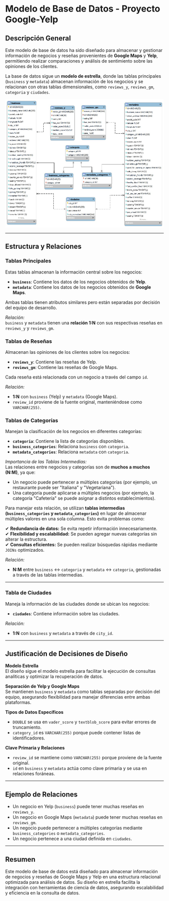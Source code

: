 # Modelo de Base de Datos - Proyecto Google-Yelp

## Descripción General

Este modelo de base de datos ha sido diseñado para almacenar y gestionar información de negocios y reseñas provenientes de **Google Maps** y **Yelp**, permitiendo realizar comparaciones y análisis de sentimiento sobre las opiniones de los clientes.

La base de datos sigue un **modelo de estrella**, donde las tablas principales (`business` y `metadata`) almacenan información de los negocios y se relacionan con otras tablas dimensionales, como `reviews_y`, `reviews_gm`, `categoria` y `ciudades`.

![base](/Imagenes-readme/base_modelada.jpg)

---

## **Estructura y Relaciones**

### **Tablas Principales**
Estas tablas almacenan la información central sobre los negocios:

- **`business`**: Contiene los datos de los negocios obtenidos de **Yelp**.
- **`metadata`**: Contiene los datos de los negocios obtenidos de **Google Maps**.

Ambas tablas tienen atributos similares pero están separadas por decisión del equipo de desarrollo.

*Relación:*  
`business` y `metadata` tienen una **relación 1:N** con sus respectivas reseñas en `reviews_y` y `reviews_gm`.

### **Tablas de Reseñas**
Almacenan las opiniones de los clientes sobre los negocios:

- **`reviews_y`**: Contiene las reseñas de Yelp.
- **`reviews_gm`**: Contiene las reseñas de Google Maps.

Cada reseña está relacionada con un negocio a través del campo `id`.

*Relación:*  
- **1:N** con `business` (Yelp) y `metadata` (Google Maps).
- `review_id` proviene de la fuente original, manteniéndose como `VARCHAR(255)`.

### **Tablas de Categorías**
Manejan la clasificación de los negocios en diferentes categorías:

- **`categoria`**: Contiene la lista de categorías disponibles.
- **`business_categories`**: Relaciona `business` con `categoria`.
- **`metadata_categories`**: Relaciona `metadata` con `categoria`.

*Importancia de las Tablas Intermedias:*  
Las relaciones entre negocios y categorías son de **muchos a muchos (N:M)**, ya que:

- Un negocio puede pertenecer a múltiples categorías (por ejemplo, un restaurante puede ser "Italiana" y "Vegetariana").
- Una categoría puede aplicarse a múltiples negocios (por ejemplo, la categoría "Cafetería" se puede asignar a distintos establecimientos).

Para manejar esta relación, se utilizan **tablas intermedias (`business_categories` y `metadata_categories`)** en lugar de almacenar múltiples valores en una sola columna. Esto evita problemas como:

✔ **Redundancia de datos:** Se evita repetir información innecesariamente.  
✔ **Flexibilidad y escalabilidad:** Se pueden agregar nuevas categorías sin alterar la estructura.  
✔ **Consultas eficientes:** Se pueden realizar búsquedas rápidas mediante `JOINs` optimizados.  

*Relación:*  
- **N:M** entre `business` ↔ `categoria` y `metadata` ↔ `categoria`, gestionadas a través de las tablas intermedias.

---

### **Tabla de Ciudades**
Maneja la información de las ciudades donde se ubican los negocios:

- **`ciudades`**: Contiene información sobre las ciudades.

*Relación:*  
- **1:N** con `business` y `metadata` a través de `city_id`.

---

## **Justificación de Decisiones de Diseño**
**Modelo Estrella**  
El diseño sigue el modelo estrella para facilitar la ejecución de consultas analíticas y optimizar la recuperación de datos.

**Separación de Yelp y Google Maps**  
Se mantienen `business` y `metadata` como tablas separadas por decisión del equipo, asegurando flexibilidad para manejar diferencias entre ambas plataformas.

**Tipos de Datos Específicos**  
- `DOUBLE` se usa en `vader_score` y `textblob_score` para evitar errores de truncamiento.
- `category_id` es `VARCHAR(255)` porque puede contener listas de identificadores.

**Clave Primaria y Relaciones**  
- `review_id` se mantiene como `VARCHAR(255)` porque proviene de la fuente original.
- `id` en `business` y `metadata` actúa como clave primaria y se usa en relaciones foráneas.

---

## **Ejemplo de Relaciones**
- Un negocio en Yelp (`business`) puede tener muchas reseñas en `reviews_y`.
- Un negocio en Google Maps (`metadata`) puede tener muchas reseñas en `reviews_gm`.
- Un negocio puede pertenecer a múltiples categorías mediante `business_categories` o `metadata_categories`.
- Un negocio pertenece a una ciudad definida en `ciudades`.

---

## **Resumen**
Este modelo de base de datos está diseñado para almacenar información de negocios y reseñas de Google Maps y Yelp en una estructura relacional optimizada para análisis de datos. Su diseño en estrella facilita la integración con herramientas de ciencia de datos, asegurando escalabilidad y eficiencia en la consulta de datos.
